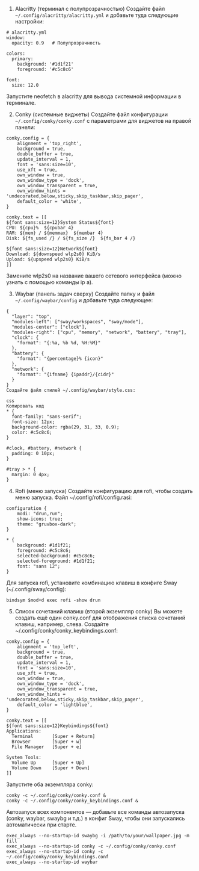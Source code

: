 1. Alacritty (терминал с полупрозрачностью)
Создайте файл ```~/.config/alacritty/alacritty.yml``` и добавьте туда следующие настройки:

```
# alacritty.yml
window:
  opacity: 0.9   # Полупрозрачность

colors:
  primary:
    background: '#1d1f21'
    foreground: '#c5c8c6'

font:
  size: 12.0
```
Запустите neofetch в alacritty для вывода системной информации в терминале.

2. Conky (системные виджеты)
Создайте файл конфигурации ```~/.config/conky/conky.conf``` с параметрами для виджетов на правой панели:

```
conky.config = {
    alignment = 'top_right',
    background = true,
    double_buffer = true,
    update_interval = 1,
    font = 'sans:size=10',
    use_xft = true,
    own_window = true,
    own_window_type = 'dock',
    own_window_transparent = true,
    own_window_hints = 'undecorated,below,sticky,skip_taskbar,skip_pager',
    default_color = 'white',
}

conky.text = [[
${font sans:size=12}System Status${font}
CPU: ${cpu}%  ${cpubar 4}
RAM: ${mem} / ${memmax}  ${membar 4}
Disk: ${fs_used /} / ${fs_size /}  ${fs_bar 4 /}

${font sans:size=12}Network${font}
Download: ${downspeed wlp2s0} KiB/s
Upload: ${upspeed wlp2s0} KiB/s
]]
```
Замените wlp2s0 на название вашего сетевого интерфейса (можно узнать с помощью команды ip a).

3. Waybar (панель задач сверху)
Создайте папку и файл ```~/.config/waybar/config``` и добавьте туда следующее:

```
{
  "layer": "top",
  "modules-left": ["sway/workspaces", "sway/mode"],
  "modules-center": ["clock"],
  "modules-right": ["cpu", "memory", "network", "battery", "tray"],
  "clock": {
    "format": "{:%a, %b %d, %H:%M}"
  },
  "battery": {
    "format": "{percentage}% {icon}"
  },
  "network": {
    "format": "{ifname} {ipaddr}/{cidr}"
  }
}
Создайте файл стилей ~/.config/waybar/style.css:

css
Копировать код
* {
  font-family: "sans-serif";
  font-size: 12px;
  background-color: rgba(29, 31, 33, 0.9);
  color: #c5c8c6;
}

#clock, #battery, #network {
  padding: 0 10px;
}

#tray > * {
  margin: 0 4px;
}
```
4. Rofi (меню запуска)
Создайте конфигурацию для rofi, чтобы создать меню запуска. Файл ~/.config/rofi/config.rasi:

```
configuration {
    modi: "drun,run";
    show-icons: true;
    theme: "gruvbox-dark";
}

* {
    background: #1d1f21;
    foreground: #c5c8c6;
    selected-background: #c5c8c6;
    selected-foreground: #1d1f21;
    font: "sans 12";
}
```
Для запуска rofi, установите комбинацию клавиш в конфиге Sway (~/.config/sway/config):

```
bindsym $mod+d exec rofi -show drun
```
5. Список сочетаний клавиш (второй экземпляр conky)
Вы можете создать ещё один conky.conf для отображения списка сочетаний клавиш, например, слева. Создайте ~/.config/conky/conky_keybindings.conf:

```
conky.config = {
    alignment = 'top_left',
    background = true,
    double_buffer = true,
    update_interval = 1,
    font = 'sans:size=10',
    use_xft = true,
    own_window = true,
    own_window_type = 'dock',
    own_window_transparent = true,
    own_window_hints = 'undecorated,below,sticky,skip_taskbar,skip_pager',
    default_color = 'lightblue',
}

conky.text = [[
${font sans:size=12}Keybindings${font}
Applications:
  Terminal       [Super + Return]
  Browser        [Super + w]
  File Manager   [Super + e]

System Tools:
  Volume Up      [Super + Up]
  Volume Down    [Super + Down]
]]
```
Запустите оба экземпляра conky:

```
conky -c ~/.config/conky/conky.conf &
conky -c ~/.config/conky/conky_keybindings.conf &
```
Автозапуск всех компонентов — добавьте все команды автозапуска (conky, waybar, swaybg и т.д.) в конфиг Sway, чтобы они запускались автоматически при старте.
```
exec_always --no-startup-id swaybg -i /path/to/your/wallpaper.jpg -m fill
exec_always --no-startup-id conky -c ~/.config/conky/conky.conf
exec_always --no-startup-id conky -c ~/.config/conky/conky_keybindings.conf
exec_always --no-startup-id waybar
```
